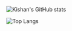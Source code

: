 ![Kishan's GitHub stats](https://github-readme-stats.vercel.app/api?username=koolkishan&show_icons=true&theme=radical)

![Top Langs](https://github-readme-stats.vercel.app/api/top-langs/?username=koolkishan&theme=tokyonight&layout=compact)

